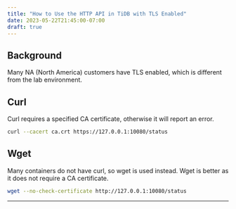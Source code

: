 ```yaml
---
title: "How to Use the HTTP API in TiDB with TLS Enabled"  
date: 2023-05-22T21:45:00-07:00  
draft: true
---
```


## Background

Many NA (North America) customers have TLS enabled, which is different from the lab environment.

## Curl

Curl requires a specified CA certificate, otherwise it will report an error.

```bash
curl --cacert ca.crt https://127.0.0.1:10080/status
```

## Wget

Many containers do not have curl, so wget is used instead. Wget is better as it does not require a CA certificate.

```bash
wget --no-check-certificate http://127.0.0.1:10080/status
```

---